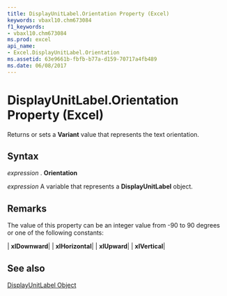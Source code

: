```yaml
---
title: DisplayUnitLabel.Orientation Property (Excel)
keywords: vbaxl10.chm673084
f1_keywords:
- vbaxl10.chm673084
ms.prod: excel
api_name:
- Excel.DisplayUnitLabel.Orientation
ms.assetid: 63e9661b-fbfb-b77a-d159-70717a4fb489
ms.date: 06/08/2017
---
```



# DisplayUnitLabel.Orientation Property (Excel)

Returns or sets a  **Variant** value that represents the text orientation.


## Syntax

 _expression_ . **Orientation**

 _expression_ A variable that represents a **DisplayUnitLabel** object.


## Remarks

The value of this property can be an integer value from -90 to 90 degrees or one of the following constants:



| **xlDownward**|
| **xlHorizontal**|
| **xlUpward**|
| **xlVertical**|

## See also


[DisplayUnitLabel Object](Excel.DisplayUnitLabel(objec).md)

